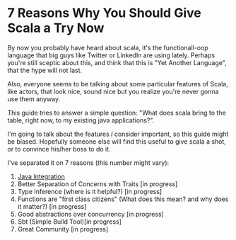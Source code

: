 7 Reasons Why You Should Give Scala a Try Now
===============================================

By now you probably have heard about scala, it's the functionall-oop language that big guys like Twitter or LinkedIn are using lately. Perhaps you're still sceptic about this, and think that this is "Yet Another Language", that the hype will not last.

Also, everyone seems to be talking about some particular features of Scala, like actors, that look nice, sound nice but you realize you're never gonna use them anyway.

This guide tries to answer a simple question: "What does scala bring to the table, right now, to my existing java applications?".

I'm going to talk about the features *I* consider important, so this guide might be biased. Hopefully someone else will find this useful to give scala a shot, or to convince his/her boss to do it.

I've separated it on 7 reasons (this number might vary):

  1. [Java Integration](https://github.com/fernandezpablo85/reasons-to-adopt-scala-now/tree/master/src/main/scala/org/example/scala/reason1)
  2. Better Separation of Concerns with Traits [in progress]
  3. Type Inference (where is it helpful?) [in progress]
  4. Functions are "first class citizens" (What does this mean? and why does it matter?) [in progress]
  5. Good abstractions over concurrency [in progress]
  6. Sbt (Simple Build Tool)[in progress]
  7. Great Community [in progress]
